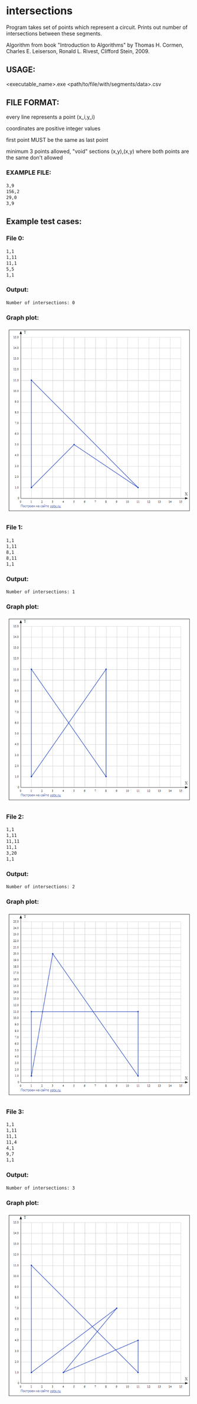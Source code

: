 # intersections

Program takes set of points which represent a circuit.
Prints out number of intersections between these segments.

Algorithm from book "Introduction to Algorithms" by Thomas H. Cormen, Charles E. Leiserson, Ronald L. Rivest, Clifford Stein, 2009.

## USAGE:

<executable_name>.exe <path/to/file/with/segments/data>.csv

## FILE FORMAT:

every line represents a point (x_i,y_i)

coordinates are positive integer values

first point MUST be the same as last point

minimum 3 points allowed, "void" sections (x,y),(x,y) where both points are the same don't allowed

### EXAMPLE FILE:

    3,9
    156,2
    29,0
    3,9


## Example test cases:

### File 0:

    1,1
    1,11
    11,1
    5,5
    1,1

### Output:

    Number of intersections: 0

### Graph plot:

![alt text](https://github.com/6uoMycop/intersections/raw/master/graph0.png)


### File 1:

    1,1
    1,11
    8,1
    8,11
    1,1

### Output:

    Number of intersections: 1

### Graph plot:

![alt text](https://github.com/6uoMycop/intersections/raw/master/graph1.png)


### File 2:

    1,1
    1,11
    11,11
    11,1
    3,20
    1,1

### Output:

    Number of intersections: 2

### Graph plot:

![alt text](https://github.com/6uoMycop/intersections/raw/master/graph2.png)


### File 3:

    1,1
    1,11
    11,1
    11,4
    4,1
    9,7
    1,1

### Output:

    Number of intersections: 3

### Graph plot:

![alt text](https://github.com/6uoMycop/intersections/raw/master/graph3.png)

